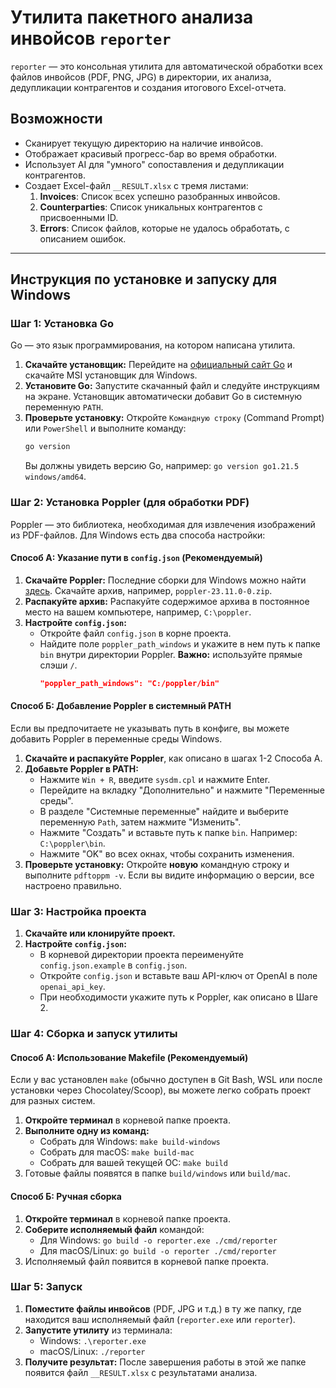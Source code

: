 # Утилита пакетного анализа инвойсов `reporter`

`reporter` — это консольная утилита для автоматической обработки всех файлов инвойсов (PDF, PNG, JPG) в директории, их анализа, дедупликации контрагентов и создания итогового Excel-отчета.

## Возможности

-   Сканирует текущую директорию на наличие инвойсов.
-   Отображает красивый прогресс-бар во время обработки.
-   Использует AI для "умного" сопоставления и дедупликации контрагентов.
-   Создает Excel-файл `__RESULT.xlsx` с тремя листами:
    1.  **Invoices**: Список всех успешно разобранных инвойсов.
    2.  **Counterparties**: Список уникальных контрагентов с присвоенными ID.
    3.  **Errors**: Список файлов, которые не удалось обработать, с описанием ошибок.

---

## Инструкция по установке и запуску для Windows

### Шаг 1: Установка Go

Go — это язык программирования, на котором написана утилита.

1.  **Скачайте установщик:** Перейдите на [официальный сайт Go](https://go.dev/dl/) и скачайте MSI установщик для Windows.
2.  **Установите Go:** Запустите скачанный файл и следуйте инструкциям на экране. Установщик автоматически добавит Go в системную переменную `PATH`.
3.  **Проверьте установку:** Откройте `Командную строку` (Command Prompt) или `PowerShell` и выполните команду:
    ```sh
    go version
    ```
    Вы должны увидеть версию Go, например: `go version go1.21.5 windows/amd64`.

### Шаг 2: Установка Poppler (для обработки PDF)

Poppler — это библиотека, необходимая для извлечения изображений из PDF-файлов. Для Windows есть два способа настройки:

#### Способ А: Указание пути в `config.json` (Рекомендуемый)

1.  **Скачайте Poppler:** Последние сборки для Windows можно найти [здесь](https://github.com/oschwartz10612/poppler-windows/releases/). Скачайте архив, например, `poppler-23.11.0-0.zip`.
2.  **Распакуйте архив:** Распакуйте содержимое архива в постоянное место на вашем компьютере, например, `C:\poppler`.
3.  **Настройте `config.json`:**
    *   Откройте файл `config.json` в корне проекта.
    *   Найдите поле `poppler_path_windows` и укажите в нем путь к папке `bin` внутри директории Poppler. **Важно:** используйте прямые слэши `/`.
        ```json
        "poppler_path_windows": "C:/poppler/bin"
        ```

#### Способ Б: Добавление Poppler в системный PATH

Если вы предпочитаете не указывать путь в конфиге, вы можете добавить Poppler в переменные среды Windows.

1.  **Скачайте и распакуйте Poppler**, как описано в шагах 1-2 Способа А.
2.  **Добавьте Poppler в PATH:**
    *   Нажмите `Win + R`, введите `sysdm.cpl` и нажмите Enter.
    *   Перейдите на вкладку "Дополнительно" и нажмите "Переменные среды".
    *   В разделе "Системные переменные" найдите и выберите переменную `Path`, затем нажмите "Изменить".
    *   Нажмите "Создать" и вставьте путь к папке `bin`. Например: `C:\poppler\bin`.
    *   Нажмите "OK" во всех окнах, чтобы сохранить изменения.
3.  **Проверьте установку:** Откройте **новую** командную строку и выполните `pdftoppm -v`. Если вы видите информацию о версии, все настроено правильно.

### Шаг 3: Настройка проекта

1.  **Скачайте или клонируйте проект.**
2.  **Настройте `config.json`:**
    *   В корневой директории проекта переименуйте `config.json.example` в `config.json`.
    *   Откройте `config.json` и вставьте ваш API-ключ от OpenAI в поле `openai_api_key`.
    *   При необходимости укажите путь к Poppler, как описано в Шаге 2.

### Шаг 4: Сборка и запуск утилиты

#### Способ А: Использование Makefile (Рекомендуемый)

Если у вас установлен `make` (обычно доступен в Git Bash, WSL или после установки через Chocolatey/Scoop), вы можете легко собрать проект для разных систем.

1.  **Откройте терминал** в корневой папке проекта.
2.  **Выполните одну из команд:**
    *   Собрать для Windows: `make build-windows`
    *   Собрать для macOS: `make build-mac`
    *   Собрать для вашей текущей ОС: `make build`
3.  Готовые файлы появятся в папке `build/windows` или `build/mac`.

#### Способ Б: Ручная сборка

1.  **Откройте терминал** в корневой папке проекта.
2.  **Соберите исполняемый файл** командой:
    *   Для Windows: `go build -o reporter.exe ./cmd/reporter`
    *   Для macOS/Linux: `go build -o reporter ./cmd/reporter`
3.  Исполняемый файл появится в корневой папке проекта.

### Шаг 5: Запуск

1.  **Поместите файлы инвойсов** (PDF, JPG и т.д.) в ту же папку, где находится ваш исполняемый файл (`reporter.exe` или `reporter`).
2.  **Запустите утилиту** из терминала:
    *   Windows: `.\reporter.exe`
    *   macOS/Linux: `./reporter`
3.  **Получите результат:** После завершения работы в этой же папке появится файл `__RESULT.xlsx` с результатами анализа.
